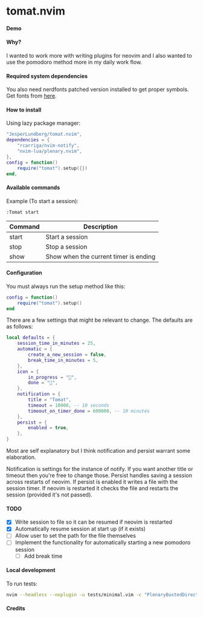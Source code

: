 # tomat.nvim

#### Demo

#### Why?

I wanted to work more with writing plugins for neovim and I also wanted to use the pomodoro method more in my daily work flow.

#### Required system dependencies

You also need nerdfonts patched version installed to get proper symbols.
Get fonts from [here](https://github.com/ryanoasis/nerd-fonts).

#### How to install

Using lazy package manager:

```lua
"JesperLundberg/tomat.nvim",
dependencies = {
    "rcarriga/nvim-notify",
    "nvim-lua/plenary.nvim",
},
config = function()
    require("tomat").setup({})
end,
```

#### Available commands

Example (To start a session):

```
:Tomat start
```

| Command | Description                           |
| ------- | ------------------------------------- |
| start   | Start a session                       |
| stop    | Stop a session                        |
| show    | Show when the current timer is ending |

#### Configuration

You must always run the setup method like this:

```lua
config = function()
	require("tomat").setup()
end
```

There are a few settings that might be relevant to change. The defaults are as follows:

```lua
local defaults = {
	session_time_in_minutes = 25,
	automatic = {
		create_a_new_session = false,
		break_time_in_minutes = 5,
	},
	icon = {
		in_progress = "",
		done = "",
	},
	notification = {
		title = "Tomat",
		timeout = 10000, -- 10 seconds
		timeout_on_timer_done = 600000, -- 10 minutes
	},
	persist = {
		enabled = true,
	},
}
```

Most are self explanatory but I think notification and persist warrant some elaboration.

Notification is settings for the instance of notify. If you want another title or timeout then you're free to change those.
Persist handles saving a session across restarts of neovim. If persist is enabled it writes a file with the session timer. If neovim is restarted it checks the file and restarts the session (provided it's not passed).

#### TODO

- [x] Write session to file so it can be resumed if neovim is restarted
- [x] Automatically resume session at start up (if it exists)
- [ ] Allow user to set the path for the file themselves
- [ ] Implement the functionality for automatically starting a new pomodoro session
  - [ ] Add break time

#### Local development

To run tests:

```bash
nvim --headless --noplugin -u tests/minimal.vim -c "PlenaryBustedDirectory tests/ {minimal_init = 'tests/minimal.vim'}"
```

#### Credits
